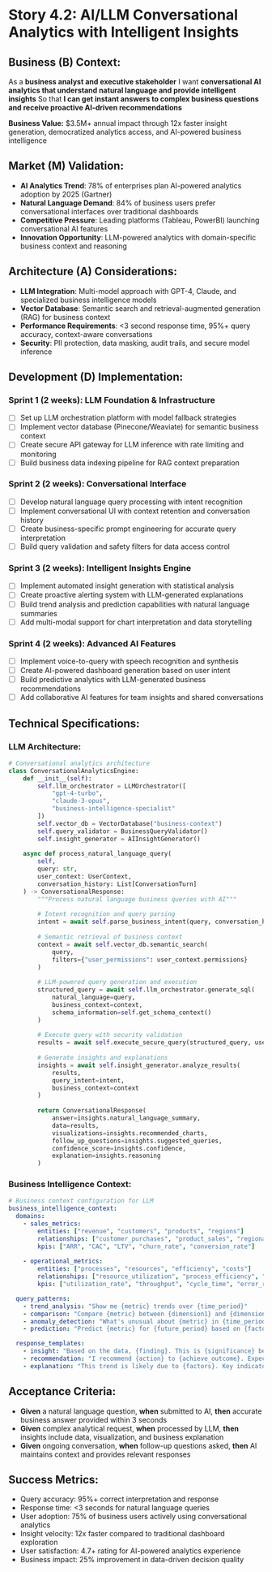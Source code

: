 # Story 4.2: AI/LLM Conversational Analytics with Intelligent Insights

## **Business (B) Context:**
As a **business analyst and executive stakeholder**
I want **conversational AI analytics that understand natural language and provide intelligent insights**
So that **I can get instant answers to complex business questions and receive proactive AI-driven recommendations**

**Business Value:** $3.5M+ annual impact through 12x faster insight generation, democratized analytics access, and AI-powered business intelligence

## **Market (M) Validation:**
- **AI Analytics Trend**: 78% of enterprises plan AI-powered analytics adoption by 2025 (Gartner)
- **Natural Language Demand**: 84% of business users prefer conversational interfaces over traditional dashboards
- **Competitive Pressure**: Leading platforms (Tableau, PowerBI) launching conversational AI features
- **Innovation Opportunity**: LLM-powered analytics with domain-specific business context and reasoning

## **Architecture (A) Considerations:**
- **LLM Integration**: Multi-model approach with GPT-4, Claude, and specialized business intelligence models
- **Vector Database**: Semantic search and retrieval-augmented generation (RAG) for business context
- **Performance Requirements**: <3 second response time, 95%+ query accuracy, context-aware conversations
- **Security**: PII protection, data masking, audit trails, and secure model inference

## **Development (D) Implementation:**

### **Sprint 1 (2 weeks): LLM Foundation & Infrastructure**
- [ ] Set up LLM orchestration platform with model fallback strategies
- [ ] Implement vector database (Pinecone/Weaviate) for semantic business context
- [ ] Create secure API gateway for LLM inference with rate limiting and monitoring
- [ ] Build business data indexing pipeline for RAG context preparation

### **Sprint 2 (2 weeks): Conversational Interface**
- [ ] Develop natural language query processing with intent recognition
- [ ] Implement conversational UI with context retention and conversation history
- [ ] Create business-specific prompt engineering for accurate query interpretation
- [ ] Build query validation and safety filters for data access control

### **Sprint 3 (2 weeks): Intelligent Insights Engine**
- [ ] Implement automated insight generation with statistical analysis
- [ ] Create proactive alerting system with LLM-generated explanations
- [ ] Build trend analysis and prediction capabilities with natural language summaries
- [ ] Add multi-modal support for chart interpretation and data storytelling

### **Sprint 4 (2 weeks): Advanced AI Features**
- [ ] Implement voice-to-query with speech recognition and synthesis
- [ ] Create AI-powered dashboard generation based on user intent
- [ ] Build predictive analytics with LLM-generated business recommendations
- [ ] Add collaborative AI features for team insights and shared conversations

## **Technical Specifications:**

### **LLM Architecture:**
```python
# Conversational analytics architecture
class ConversationalAnalyticsEngine:
    def __init__(self):
        self.llm_orchestrator = LLMOrchestrator([
            "gpt-4-turbo",
            "claude-3-opus", 
            "business-intelligence-specialist"
        ])
        self.vector_db = VectorDatabase("business-context")
        self.query_validator = BusinessQueryValidator()
        self.insight_generator = AIInsightGenerator()
    
    async def process_natural_language_query(
        self, 
        query: str, 
        user_context: UserContext,
        conversation_history: List[ConversationTurn]
    ) -> ConversationalResponse:
        """Process natural language business queries with AI"""
        
        # Intent recognition and query parsing
        intent = await self.parse_business_intent(query, conversation_history)
        
        # Semantic retrieval of business context
        context = await self.vector_db.semantic_search(
            query, 
            filters={"user_permissions": user_context.permissions}
        )
        
        # LLM-powered query generation and execution
        structured_query = await self.llm_orchestrator.generate_sql(
            natural_language=query,
            business_context=context,
            schema_information=self.get_schema_context()
        )
        
        # Execute query with security validation
        results = await self.execute_secure_query(structured_query, user_context)
        
        # Generate insights and explanations
        insights = await self.insight_generator.analyze_results(
            results, 
            query_intent=intent,
            business_context=context
        )
        
        return ConversationalResponse(
            answer=insights.natural_language_summary,
            data=results,
            visualizations=insights.recommended_charts,
            follow_up_questions=insights.suggested_queries,
            confidence_score=insights.confidence,
            explanation=insights.reasoning
        )
```

### **Business Intelligence Context:**
```yaml
# Business context configuration for LLM
business_intelligence_context:
  domains:
    - sales_metrics:
        entities: ["revenue", "customers", "products", "regions"]
        relationships: ["customer_purchases", "product_sales", "regional_performance"]
        kpis: ["ARR", "CAC", "LTV", "churn_rate", "conversion_rate"]
        
    - operational_metrics:
        entities: ["processes", "resources", "efficiency", "costs"]
        relationships: ["resource_utilization", "process_efficiency", "cost_centers"]
        kpis: ["utilization_rate", "throughput", "cycle_time", "error_rate"]

  query_patterns:
    - trend_analysis: "Show me {metric} trends over {time_period}"
    - comparison: "Compare {metric} between {dimension1} and {dimension2}"
    - anomaly_detection: "What's unusual about {metric} in {time_period}?"
    - prediction: "Predict {metric} for {future_period} based on {factors}"

  response_templates:
    - insight: "Based on the data, {finding}. This is {significance} because {business_impact}."
    - recommendation: "I recommend {action} to {achieve_outcome}. Expected impact: {projected_benefit}."
    - explanation: "This trend is likely due to {factors}. Key indicators suggest {interpretation}."
```

## **Acceptance Criteria:**
- **Given** a natural language question, **when** submitted to AI, **then** accurate business answer provided within 3 seconds
- **Given** complex analytical request, **when** processed by LLM, **then** insights include data, visualization, and business explanation
- **Given** ongoing conversation, **when** follow-up questions asked, **then** AI maintains context and provides relevant responses

## **Success Metrics:**
- Query accuracy: 95%+ correct interpretation and response
- Response time: <3 seconds for natural language queries  
- User adoption: 75% of business users actively using conversational analytics
- Insight velocity: 12x faster compared to traditional dashboard exploration
- User satisfaction: 4.7+ rating for AI-powered analytics experience
- Business impact: 25% improvement in data-driven decision quality